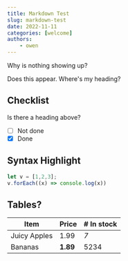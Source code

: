 ```yaml
---
title: Markdown Test
slug: markdown-test
date: 2022-11-11
categories: [welcome]
authors: 
    - owen
---
```


Why is nothing showing up?

Does this appear.  Where's my heading?

## Checklist

Is there a heading above?

* [ ] Not done
* [x] Done

## Syntax Highlight

```javascript
let v = [1,2,3];
v.forEach((x) => console.log(x))
```

## Tables?

| Item         | Price     | # In stock |
|--------------|-----------|------------|
| Juicy Apples | 1.99      | *7*        |
| Bananas      | **1.89**  | 5234       |

